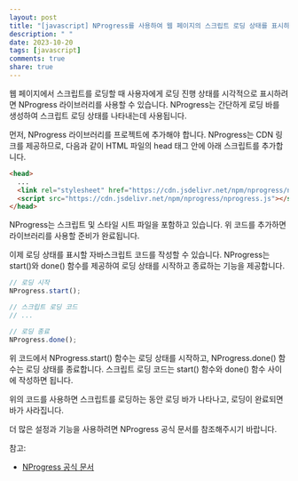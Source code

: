 ```yaml
---
layout: post
title: "[javascript] NProgress를 사용하여 웹 페이지의 스크립트 로딩 상태를 표시하는 방법은?"
description: " "
date: 2023-10-20
tags: [javascript]
comments: true
share: true
---
```


웹 페이지에서 스크립트를 로딩할 때 사용자에게 로딩 진행 상태를 시각적으로 표시하려면 NProgress 라이브러리를 사용할 수 있습니다. NProgress는 간단하게 로딩 바를 생성하여 스크립트 로딩 상태를 나타내는데 사용됩니다.

먼저, NProgress 라이브러리를 프로젝트에 추가해야 합니다. NProgress는 CDN 링크를 제공하므로, 다음과 같이 HTML 파일의 head 태그 안에 아래 스크립트를 추가합니다.

```html
<head>
  ...
  <link rel="stylesheet" href="https://cdn.jsdelivr.net/npm/nprogress/nprogress.css" />
  <script src="https://cdn.jsdelivr.net/npm/nprogress/nprogress.js"></script>
</head>
```

NProgress는 스크립트 및 스타일 시트 파일을 포함하고 있습니다. 위 코드를 추가하면 라이브러리를 사용할 준비가 완료됩니다.

이제 로딩 상태를 표시할 자바스크립트 코드를 작성할 수 있습니다. NProgress는 start()와 done() 함수를 제공하여 로딩 상태를 시작하고 종료하는 기능을 제공합니다.

```javascript
// 로딩 시작
NProgress.start();

// 스크립트 로딩 코드
// ...

// 로딩 종료
NProgress.done();
```

위 코드에서 NProgress.start() 함수는 로딩 상태를 시작하고, NProgress.done() 함수는 로딩 상태를 종료합니다. 스크립트 로딩 코드는 start() 함수와 done() 함수 사이에 작성하면 됩니다.

위의 코드를 사용하면 스크립트를 로딩하는 동안 로딩 바가 나타나고, 로딩이 완료되면 바가 사라집니다.

더 많은 설정과 기능을 사용하려면 NProgress 공식 문서를 참조해주시기 바랍니다.

참고:
- [NProgress 공식 문서](https://ricostacruz.com/nprogress/)